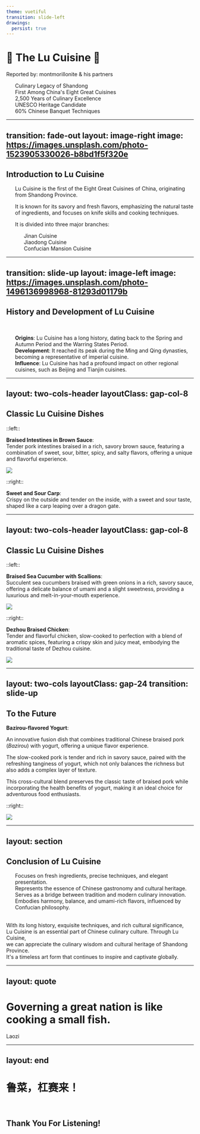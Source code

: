 ```yaml
---
theme: vuetiful
transition: slide-left
drawings:
  persist: true
---
```


# 🍛 The Lu Cuisine 🥢

Reported by: montmorillonite & his partners

- Culinary Legacy of Shandong
- First Among China's Eight Great Cuisines
- 2,500 Years of Culinary Excellence
- UNESCO Heritage Candidate
- 60% Chinese Banquet Techniques

<style scoped>
  li {
    list-style: none;
  }
</style>

---
transition: fade-out
layout: image-right
image: https://images.unsplash.com/photo-1523905330026-b8bd1f5f320e
---

## **Introduction to Lu Cuisine**

- Lu Cuisine is the first of the Eight Great Cuisines of China, originating from Shandong Province.

- It is known for its savory and fresh flavors, emphasizing the natural taste of ingredients, and focuses on knife skills and cooking techniques.

- It is divided into three major branches:
  - Jinan Cuisine
  - Jiaodong Cuisine
  - Confucian Mansion Cuisine

---
transition: slide-up
layout: image-left
image: https://images.unsplash.com/photo-1496136998968-81293d01179b
---

## **History and Development of Lu Cuisine**

<br />

- **Origins**: Lu Cuisine has a long history, dating back to the Spring and Autumn Period and the Warring States Period.
- **Development**: It reached its peak during the Ming and Qing dynasties, becoming a representative of imperial cuisine.
- **Influence**: Lu Cuisine has had a profound impact on other regional cuisines, such as Beijing and Tianjin cuisines.

---
layout: two-cols-header
layoutClass: gap-col-8
---

## **Classic Lu Cuisine Dishes**

::left::

**Braised Intestines in Brown Sauce**:<br>
Tender pork intestines braised in a rich, savory brown sauce, featuring a combination of sweet, sour, bitter, spicy, and salty flavors, offering a unique and flavorful experience.

<img border="rounded" src="./assets/image.png">

::right::

**Sweet and Sour Carp**:<br>
Crispy on the outside and tender on the inside, with a sweet and sour taste, shaped like a carp leaping over a dragon gate.

<v-switch>
  <template #0>
    <img border="rounded" src="https://images.unsplash.com/photo-1517361265-3bd77c6f1689">
  </template>
  <template #1>
    <img border="rounded" src="https://static.yueya.net/shuomingshu.cn//wp-content/uploads/images/2023/04/10/18e251fadb27440cada69b55ac11701b_eck20d54dri.jpg">
  </template>
</v-switch>

---
layout: two-cols-header
layoutClass: gap-col-8
---

## **Classic Lu Cuisine Dishes**

::left::

**Braised Sea Cucumber with Scallions**:<br>
Succulent sea cucumbers braised with green onions in a rich, savory sauce, offering a delicate balance of umami and a slight sweetness, providing a luxurious and melt-in-your-mouth experience.

<img border="rounded" src="https://ts1.cn.mm.bing.net/th?id=OSK.285e37b96c1f3832b8fc59937b97295f">

::right::

**Dezhou Braised Chicken**:<br>
Tender and flavorful chicken, slow-cooked to perfection with a blend of aromatic spices, featuring a crispy skin and juicy meat, embodying the traditional taste of Dezhou cuisine.

<img border="rounded" src="./assets/chicken.png">

---
layout: two-cols
layoutClass: gap-24
transition: slide-up
---

## **To the Future**

**Bazirou-flavored Yogurt**:<br>

An innovative fusion dish that combines traditional Chinese braised pork (*Bazirou*) with yogurt, offering a unique flavor experience.

The slow-cooked pork is tender and rich in savory sauce, paired with the refreshing tanginess of yogurt, which not only balances the richness but also adds a complex layer of texture.

This cross-cultural blend preserves the classic taste of braised pork while incorporating the health benefits of yogurt, making it an ideal choice for adventurous food enthusiasts.

::right::

<img border="rounded" src="./assets/yogurt.png">

---
layout: section
---

## **Conclusion of Lu Cuisine**

<v-clicks>

- Focuses on fresh ingredients, precise techniques, and elegant presentation.
- Represents the essence of Chinese gastronomy and cultural heritage.
- Serves as a bridge between tradition and modern culinary innovation.
- Embodies harmony, balance, and umami-rich flavors, influenced by Confucian philosophy.

</v-clicks>

<br>

<v-click>
With its long history, exquisite techniques, and rich cultural significance,<br>
Lu Cuisine is an essential part of Chinese culinary culture. Through Lu Cuisine,<br>
we can appreciate the culinary wisdom and cultural heritage of Shandong Province.<br>
It's a timeless art form that continues to inspire and captivate globally.
</v-click>

---
layout: quote
---

# Governing a great nation is like cooking a small fish.

Laozi

---
layout: end
---

# 鲁菜，杠赛来！

<br>

## Thank You For Listening!
